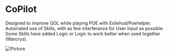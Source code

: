 # CoPilot

Designed to improve QOL while playing POE with Exilehud/Poehelper.  
Automated use of Skills, with as few interferance for User Input as possible.  
Some Skills have added Logic or Logic to work better when used together (Warcrys).  

![Picture](https://i.imgur.com/K6rfEwI.png)
